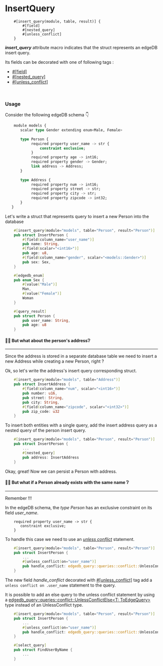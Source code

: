 # InsertQuery

        #[insert_query(module, table, result)] {
            #[field]
            #[nested_query]
            #[unless_conflict]
        }

**_insert_query_** attribute macro indicates that the struct represents an edgeDB insert query.


Its fields can be decorated with one of following tags :  
 - [#[field]](../inner_attributes/field.md)  
 - [#[nested_query]](../inner_attributes/nested_query.md) 
 - [#[unless_conflict]](../inner_attributes/unless_conflict.md)
<br>


### Usage

Consider the following edgeDB schema 👇

````sql
    module models {
       scalar type Gender extending enum<Male, Female>
        
       type Person {
            required property user_name -> str {
                constraint exclusive;
            }
            required property age -> int16;
            required property gender -> Gender;
            link address -> Address;
       }
        
       type Address {
            required property num -> int16;
            required property street -> str;
            required property city -> str;
            required property zipcode -> int32;
       }
   }
````

Let's write a struct that represents query to insert a new Person into the database

`````rust
    #[insert_query(module="models", table="Person", result="Person")]
    pub struct InsertPerson {
        #[field(column_name="user_name")]
        pub name: String,    
        #[field(scalar="<int16>")]   
        pub age: u8,
        #[field(column_name="gender", scalar="<models::Gender>")]
        pub sex: Sex,
    }

    #[edgedb_enum]
    pub enum Sex {
        #[value("Male")]
        Man,
        #[value("Female")]
        Woman
    }

    #[query_result]
    pub struct Person {
        pub user_name: String,
        pub age: u8
    }
`````

#### 🤷‍♀️ But what about the person's address❔
___

Since the address is stored in a separate database table we need to insert a new Address while creating a new Person, right ?

Ok, so let's write the address's insert query corresponding struct.

`````rust
    #[insert_query(module="models", table="Address")]
    pub struct InsertAddress {
        #[field(column_name="num", scalar="<int16>")]
        pub number: u16,
        pub street: String,
        pub city: String,
        #[field(column_name="zipcode", scalar="<int32>")]
        pub zip_code: u32
    }
`````
To insert both entities with a single query, add the insert address query as a nested query of the person insert query.

````rust
    #[insert_query(module="models", table="Person", result="Person")]
    pub struct InsertPerson {
        ...
        #[nested_query]
        pub address: InsertAddress
    }
````

Okay, great! Now we can persist a Person with address.


#### 🤷‍♀️ But what if a Person already exists with the same name ❔
___


Remember !!!

In the edgeDB schema, the _type Person_ has an exclusive constraint on its field _user_name_.


```
    required property user_name -> str {
       constraint exclusive;
    }
```
To handle this case we need to use an [_unless conflict_](https://www.edgedb.com/docs/edgeql/insert#conflicts) statement.


````rust
    #[insert_query(module="models", table="Person", result="Person")]
    pub struct InsertPerson {
        ...
        #[unless_conflict(on="user_name")]
        pub handle_conflict: edgedb_query::queries::conflict::UnlessConflict
    }
````

The new field _handle_conflict_ decorated with [#[unless_conflict]](../inner_attributes/unless_conflict.md) tag add a ``` unless conflict on .user_name``` statement to the query.

It is possible to add an else query to the unless conflict statement by using a [edgedb_query::queries::conflict::UnlessConflictElse<T: ToEdgeQuery>](https://docs.rs/edgedb-query/0.2.2/edgedb_query/queries/conflict/struct.UnlessConflictElse.html) type instead of an UnlessConflict type.

````rust
    #[insert_query(module="models", table="Person", result="Person")]
    pub struct InsertPerson {
        ...
        #[unless_conflict(on="user_name")]
        pub handle_conflict: edgedb_query::queries::conflict::UnlessConflictElse<FindUserByName>
    }

    #[select_query]
    pub struct FindUserByName {
        ...
    }
````

